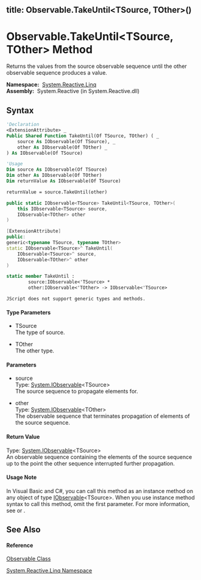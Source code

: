 title: Observable.TakeUntil<TSource, TOther>()
---
# Observable.TakeUntil\<TSource, TOther\> Method

Returns the values from the source observable sequence until the other observable sequence produces a value.

**Namespace:**  [System.Reactive.Linq](System.Reactive.Linq/System.Reactive.Linq)  
**Assembly:**  System.Reactive (in System.Reactive.dll)

## Syntax

```vb
'Declaration
<ExtensionAttribute> _
Public Shared Function TakeUntil(Of TSource, TOther) ( _
    source As IObservable(Of TSource), _
    other As IObservable(Of TOther) _
) As IObservable(Of TSource)
```

```vb
'Usage
Dim source As IObservable(Of TSource)
Dim other As IObservable(Of TOther)
Dim returnValue As IObservable(Of TSource)

returnValue = source.TakeUntil(other)
```

```csharp
public static IObservable<TSource> TakeUntil<TSource, TOther>(
    this IObservable<TSource> source,
    IObservable<TOther> other
)
```

```c++
[ExtensionAttribute]
public:
generic<typename TSource, typename TOther>
static IObservable<TSource>^ TakeUntil(
    IObservable<TSource>^ source, 
    IObservable<TOther>^ other
)
```

```fsharp
static member TakeUntil : 
        source:IObservable<'TSource> * 
        other:IObservable<'TOther> -> IObservable<'TSource> 
```

```jscript
JScript does not support generic types and methods.
```

#### Type Parameters

- TSource  
  The type of source.

- TOther  
  The other type.

#### Parameters

- source  
  Type: [System.IObservable](https://msdn.microsoft.com/en-us/library/Dd990377)\<TSource\>  
  The source sequence to propagate elements for.

- other  
  Type: [System.IObservable](https://msdn.microsoft.com/en-us/library/Dd990377)\<TOther\>  
  The observable sequence that terminates propagation of elements of the source sequence.

#### Return Value

Type: [System.IObservable](https://msdn.microsoft.com/en-us/library/Dd990377)\<TSource\>  
An observable sequence containing the elements of the source sequence up to the point the other sequence interrupted further propagation.

#### Usage Note

In Visual Basic and C\#, you can call this method as an instance method on any object of type [IObservable](https://msdn.microsoft.com/en-us/library/Dd990377)\<TSource\>. When you use instance method syntax to call this method, omit the first parameter. For more information, see [](https://msdn.microsoft.com/en-us/library/Bb384936) or [](https://msdn.microsoft.com/en-us/library/Bb383977).

## See Also

#### Reference

[Observable Class](Observable/Observable)

[System.Reactive.Linq Namespace](System.Reactive.Linq/System.Reactive.Linq)
